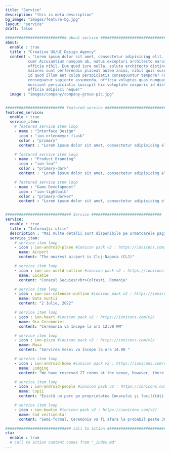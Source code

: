```yaml
---
title: "Service"
description: "this is meta description"
bg_image: "images/feature-bg.jpg"
layout: "service"
draft: false

########################### about service #############################
about:
  enable : true
  title : "Creative UX/UI Design Agency"
  content : "Lorem ipsum dolor sit amet, consectetur adipisicing elit. Voluptate soluta corporis odit, optio
          cum! Accusantium numquam ab, natus excepturi architecto earum ipsa aliquam, illum, omnis rerum, eveniet
          officia nihil. Eum quod iure nulla, soluta architecto distinctio. Nesciunt odio ullam expedita, neque fugit
          maiores sunt perferendis placeat autem animi, nihil quis suscipit quibusdam ut reiciendis doloribus natus nemo
          id quod illum aut culpa perspiciatis consequuntur tempore? Facilis nam vitae iure quisquam eius harum
          consequatur sapiente assumenda, officia voluptas quas numquam placeat, alias molestias nisi laudantium
          nesciunt perspiciatis suscipit hic voluptate corporis id distinctio earum. Dolor reprehenderit fuga dolore
          officia adipisci neque!"
  image : "images/company/company-group-pic.jpg"


########################## featured service ############################
featured_service:
  enable : true
  service_item:
    # featured service item loop
    - name : "Interface Design"
      icon : "ion-erlenmeyer-flask"
      color : "primary"
      content : "Lorem ipsum dolor sit amet, consectetur adipisicing elit. Saepe enim impedit repudiandae omnis est temporibus."

    # featured service item loop
    - name : "Product Branding"
      icon : "ion-leaf"
      color : "primary-dark"
      content : "Lorem ipsum dolor sit amet, consectetur adipisicing elit. Saepe enim impedit repudiandae omnis est temporibus."

    # featured service item loop
    - name : "Game Development"
      icon : "ion-lightbulb"
      color : "primary-darker"
      content : "Lorem ipsum dolor sit amet, consectetur adipisicing elit. Saepe enim impedit repudiandae omnis est temporibus."


############################# Service ###############################
service:
  enable : true
  title : "Informații utile"
  description : "Mai multe detalii sunt disponibile pe urmatoarele pagini"
  service_item:
    # service item loop
    - icon : ion-android-plane #ionicon pack v2 : https://ionicons.com/v2/
      name: Airport
      content: "The nearest airport is Cluj-Napoca (CLJ)"

    # service item loop
    - icon : ion-ios-world-outline #ionicon pack v2 : https://ionicons.com/v2/
      name: Locatie
      content: "Conacul Secuiesc<br>Colțești, Romania"

    # service item loop
    - icon : ion-ios-calendar-outline #ionicon pack v2 : https://ionicons.com/v2/
      name: Data nunții
      content: "2 Iulie, 2022"

    # service item loop
    - icon : ion-heart #ionicon pack v2 : https://ionicons.com/v2/
      name: Ora Ceremoniei
      content: "Ceremonia va începe la ora 12:30 PM"

    # service item loop
    - icon : ion-pizza #ionicon pack v2 : https://ionicons.com/v2/
      name: Masa
      content: "Servirea mesei va începe la ora 14.00 "

    # service item loop
    - icon : ion-android-home #ionicon pack v2 : https://ionicons.com/v2/
      name: Lodging
      content: "We have reserved 27 rooms at the venue, however, there are many inns in the village 5 minutes down the road, if needed"

    # service item loop
    - icon : ion-android-people #ionicon pack v2 : https://ionicons.com/v2/
      name: Copii
      content: "Existã un parc pe proprietatea Conacului și facilități pentru schimbarea bebelușilor"

    # service item loop
    - icon : ion-bowtie #ionicon pack v2 : https://ionicons.com/v2/
      name: Cod vestimentar
      content: "Semi-formal, Ceremonia va fi afara la probabil peste 30 de grade. Recomandãm tocuri adaptabile pentru iarbã"

############################# call to action #################################
cta:
  enable : true
  # call to action content comes from "_index.md"
---
```

